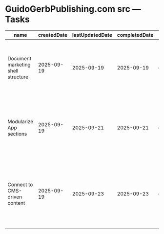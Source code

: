 # GuidoGerbPublishing.com src — Tasks

| name                               | createdDate | lastUpdatedDate | completedDate | status   | description                                                                                            |
| ---------------------------------- | ----------- | --------------- | ------------- | -------- | ------------------------------------------------------------------------------------------------------ |
| Document marketing shell structure | 2025-09-19  | 2025-09-19      | 2025-09-19    | complete | README now calls out the entry point, navigation settings, and partner welcome component.              |
| Modularize App sections            | 2025-09-19  | 2025-09-21      | 2025-09-21    | complete | Break `App.jsx` into section components (Platform, Distribution, Resources) for readability and reuse. |
| Connect to CMS-driven content      | 2025-09-19  | 2025-09-23      | 2025-09-23    | complete | Replace hard-coded copy with data fetched from the publishing CMS once endpoints are available.        |
